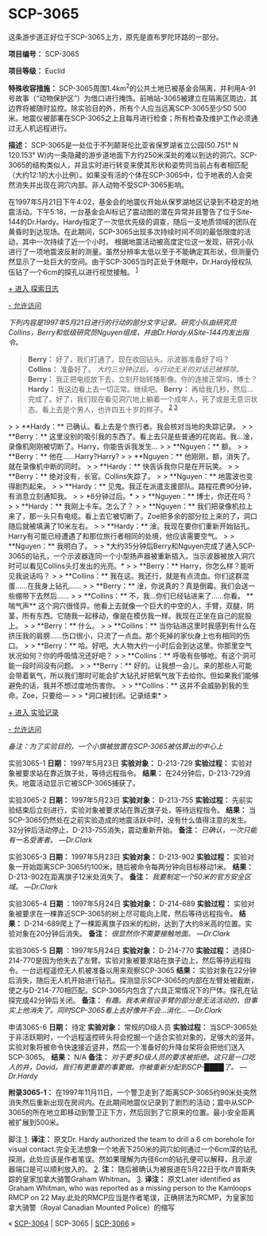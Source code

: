 # SCP-3065
                        




这条游步道正好位于SCP-3065上方，原先是直布罗陀环路的一部分。



**项目编号：** SCP-3065

**项目等级：** Euclid

**特殊收容措施：** SCP-3065周围1.4km<sup>2</sup>的公共土地已被基金会隔离，并利用A-91号故事（“动物保护区”）为借口进行掩饰。前哨站-3065被建立在隔离区周边，其边界将被随时监控。除实验目的外，所有个人应当远离SCP-3065至少50 500米。地震仪被部署在SCP-3065之上且每月进行检查；所有检查及维护工作必须通过无人机远程进行。

**描述：** SCP-3065是一处位于不列颠哥伦比亚省保罗湖省立公园(50.751° N 120.153° W)内一条隐藏的游步道地面下方约250米深处的难以到达的洞穴。SCP-3065的结构类似人，并且实时进行转变来使其形状和姿势同当前占有者相匹配（大约12:1的大小比例）。如果没有活的个体在SCP-3065中，位于地表的人会突然消失并出现在洞穴内部。非人动物不受SCP-3065影响。

在1997年5月21日下午4:02，基金会的地震仪开始从保罗湖地区记录到不稳定的地震活动。下午5:18，一台基金会AI标记了震动图的潜在异常并且警告了位于Site-144的Dr.Hardy。Hardy指定了一次低优先级的调查，随后一支地质领域的团队在黄昏时到达现场。在此期间，SCP-3065出现多次持续时间不同的最低限度的活动，其中一次持续了近一个小时。
根据地震活动被高度定位这一发现，研究小队进行了一项地震波反射的测量。虽然分辨率太低以至于不能确定其形状，但测量仍然显示了一处巨大的空间。由于SCP-3065当时正处于休眠中，Dr.Hardy授权队伍钻了一个6cm的探孔以进行视觉接触。<sup class='footnoteref'>
 <a shape='rect' class='footnoteref' id='footnoteref-1' href='javascript:;' onclick='WIKIDOT.page.utils.scrollToReference(&apos;footnote-1&apos;)'>1</a>
</sup>


<a shape='rect' class='collapsible-block-link' href='javascript:;'>+&#160;&#36827;&#20837;&#160;&#25506;&#32034;&#26085;&#24535;</a>

<a shape='rect' class='collapsible-block-link' href='javascript:;'>-&#160;&#20801;&#35768;&#35775;&#38382;</a>

*下列内容是1997年5月21日进行的行动的部分文字记录。研究小队由研究员Collins，Berry和低级研究员Nguyen组成，并由Dr.Hardy从Site-144内发出指令。* 


> **Berry：** 好了，我们打通了。现在收回钻头。示波器准备好了吗？
**Collins：** 准备好了。
*大约三分钟过后。与行动无关的对话已被移除。* 
**Berry：** 我正把电缆放下去，立刻开始转播影像。你的连接正常吗，博士？
**Hardy：** 我这边看上去一切正常。继续吧。
**Berry：** 再给我几秒，然后…完成了。好了，我们现在看见洞穴地上躺着一个成年人，死了或是无意识状态。看上去是个男人，也许四五十岁的样子。<sup class='footnoteref'>
 <a shape='rect' class='footnoteref' id='footnoteref-2' href='javascript:;' onclick='WIKIDOT.page.utils.scrollToReference(&apos;footnote-2&apos;)'>2</a>
</sup><sup class='footnoteref'>
 <a shape='rect' class='footnoteref' id='footnoteref-3' href='javascript:;' onclick='WIKIDOT.page.utils.scrollToReference(&apos;footnote-3&apos;)'>3</a>
</sup>
> 
> **Hardy：** 已确认。看上去是个旅行者。我会核对当地的失踪记录。
> 
> **Berry：** 这里没别的吸引我的东西了。看上去只是些普通的花岗岩。我…淦，录像机刚刚被切断了。Harry，你能告诉我发生…
> 
> **Nguyen：** 额。
> 
> **Berry：** 他在……Harry?Harry?
> 
> **Nguyen：** 他刚刚，额，消失了。就在录像机中断的同时。
> 
> **Hardy：** 快告诉我你只是在开玩笑。
> 
> **Berry：** 绝对没有，长官。Collins失踪了。
> 
> **Nguyen：** 地震波也变得剧烈起来。
> 
> **Hardy：** 见鬼。我正在派遣支援部队。路程花费90分钟，有消息立刻通知我。
> 
> *6分钟过后。* 
> 
> **Nguyen：** 博士，你还在吗？
> 
> **Hardy：** 我刚上卡车。怎么了？
> 
> **Nguyen：** 我们把录像机拉上来了，那一头只有电缆。看上去它被切断了。Zoe把多余的部分拉上来的了，洞口随后就被填满了10米左右。
> 
> **Hardy：** 淦。我现在要你们重新开始钻孔。Harry有可能已经遭遇了和那位旅行者相同的处境，他应该需要空气。
> 
> **Nguyen：** 我明白了。
> 
> *大约35分钟后Berry和Nguyen完成了通入SCP-3065的钻孔，一个示波器连同一个小型扬声器被重新插入。当示波器被放入洞穴时可以看见Collins头灯发出的光亮。* 
> 
> **Berry：** Harry，你怎么样？能听见我说话吗？
> 
> **Collins：** 我在这。我还行，就是有点流血。你们这群混蛋……在我身上钻孔……
> 
> **Berry：** 淦，你说真的？真是倒霉。我们会送一些绷带下去然后……
> 
> **Collins：** 不，我…你们已经钻进来了……你看。 **喘气声** 这个洞穴很怪异。他看上去就像一个巨大的中空的人，手臂，双腿，阴茎，所有东西。它随我一起移动，像是在模仿我一样。我现在正坐在自己的屁股上。
> 
> **Berry：** 什么。
> 
> **Collins：** 当你钻进这里时我感到有什么在挤压我的肩膀……伤口很小，只流了一点血。那个死掉的家伙身上也有相同的伤口。
> 
> **Berry：** 哈。好吧。大人物大约一小时后会到达这里。你那里空气状况如何？你的呼吸情况还好吧？
> 
> **Collins：** 呼吸有些够呛。有这个洞可能一段时间没有问题。
> 
> **Berry：** 好的。让我想一会儿。来的那些人可能会带着氧气，所以我们那时可能会扩大钻孔好把氧气放下去给你。但如果我们能够避免的话，我并不想过度地伤害你。
> 
> **Collins：** 这并不会威胁到我的生命。Zoe，只要给—
> 
> *洞口被封闭。记录结束* 
> 





<a shape='rect' class='collapsible-block-link' href='javascript:;'>+&#160;&#36827;&#20837;&#160;&#23454;&#39564;&#35760;&#24405;</a>

<a shape='rect' class='collapsible-block-link' href='javascript:;'>-&#160;&#20801;&#35768;&#35775;&#38382;</a>

*备注：为了实验目的，一个小旗被放置在SCP-3065被估算出的中心上* 

实验3065-1
**日期：** 1997年5月23日
**实验对象：** D-213-729
**实验过程：** 实验对象被要求站在靠近旗子处，等待远程指令。
**结果：** 在24分钟后，D-213-729消失。地震活动显示它被SCP-3065捕获了。

实验3065-2
**日期：** 1997年5月23日
**实验对象：** D-213-755
**实验过程：** 先前实验结束后立刻进行，实验对象被要求站在靠近旗子处，等待远程指令。
**结果：** 当SCP-3065仍然处在之前实验造成的地震活跃中时，没有什么值得注意的发生。32分钟后活动停止，D-213-755消失，震动重新开始。
**备注：** *已确认，一次只能有一名受害者。* —*Dr.Clark* 

实验3065-3
**日期：** 1997年5月23日
**实验对象：** D-213-902
**实验过程：** 实验对象一开始距离SCP-3065约100米，随后被命令每两分钟向目标移动1米。
**结果：** D-213-902在距离旗子12米处消失了。
**备注：** *我要制定一个50米的官方安全区域。* —*Dr.Clark* 

实验3065-4
**日期** ：1997年5月24日
**实验对象：** D-214-689
**实验过程：** 实验对象被要求在一棵靠近SCP-3065的树上尽可能向上爬，然后等待远程指令。
**结果：** D-214-689爬上了一棵距离旗子四米的松树，达到了大约8米高的位置。实验对象在20分钟后消失。
**备注：** *很显然你不需要接触地面。* —*Dr.Clark* 

实验3065-5
**日期** ：1997年5月24日
**实验对象：** D-214-770
**实验过程：** 选择D-214-770是因为他失去了左臂。实验对象被要求站在旗子边上，然后等待远程指令。一台远程遥控无人机被准备以用来观察SCP-3065
**结果：** 实验对象在22分钟后消失，随后无人机开始进行钻孔。探测显示SCP-3065的内部在左臂处被截断，使之与D-214-770相匹配。SCP-3065内包含了六具正常情况下的尸体。探孔在钻探完成42分钟后关闭。
**备注：** *有趣。我本来假设手臂的部分是无法活动的，但事实上他消失了。同时SCP-3065看上去好像并不会…消化…* —*Dr.Clark* 

申请3065-6
**日期：** 待定
**实验对象：** 常规的D级人员
**实验过程：** 当SCP-3065处于非活跃期时，一个远程遥控砖头将会挖掘一个适合实验对象的，足够大的竖井。实验对象将被命令快速接近竖井，然后一个准备好的升降台架将会把他们送入SCP-3065。
**结果：** N/A
**备注：** *对于更多D级人员的要求被拒绝。这只是一口吃人的井，David。我们有更重要的事要做。你被重新分配到SCP-████了。* —*Dr.Hardy* 





**附录3065-1：** 在1997年11月11日，一个警卫走到了距离SCP-3065约90米处突然消失然后重新出现在房间内。在此期间地震仪记录到了剧烈的活动；震中从SCP-3065的所在地立即移动到警卫正下方，然后回到了它原来的位置。最小安全距离被扩展到500米。

脚注
<a shape='rect' href='javascript:;' onclick='WIKIDOT.page.utils.scrollToReference(&apos;footnoteref-1&apos;)'>1</a>. **译注：**  原文Dr. Hardy authorized the team to drill a 6 cm borehole for visual contact.完全无法想象一个地表下250米的洞穴如何通过一个6cm深的钻孔探测，此处应该是作者笔误。然如果理解为内径6cm的钻孔便可以解释，且示波器端口是可以顺利放入的。
<a shape='rect' href='javascript:;' onclick='WIKIDOT.page.utils.scrollToReference(&apos;footnoteref-2&apos;)'>2</a>. **注：** 随后被确认为被报道在5月22日于坎卢普斯失踪的皇家加拿大骑警Graham Whitman。
<a shape='rect' href='javascript:;' onclick='WIKIDOT.page.utils.scrollToReference(&apos;footnoteref-3&apos;)'>3</a>. **译注：** 原文Later identified as Graham Whitman, who was reported as a missing person to the Kamloops RMCP on 22 May.此处的RMCP应当是作者笔误，正确拼法为RCMP，为皇家加拿大骑警（Royal Canadian Mounted Police）的缩写



« <a shape='rect' class='newpage' href='/scp-3064'>SCP-3064</a> | SCP-3065 | <a shape='rect' class='newpage' href='/scp-3066'>SCP-3066</a> »





                    